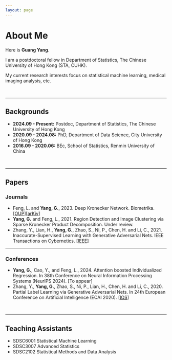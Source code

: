 ```yaml
---
layout: page
---
```


# About Me

Here is **Guang Yang**.

I am a postdoctoral fellow in Department of Statistics, The Chinese University of Hong Kong (STA, CUHK).

My current research interests focus on statistical machine learning, medical imaging analysis, etc.

<br>

---

## Backgrounds

- **2024.09 - Present:** Postdoc, Department of Statistics, The Chinese University of Hong Kong
- **2020.09 - 2024.08:** PhD, Department of Data Science, City University of Hong Kong
- **2016.09 - 2020.06:** BEc, School of Statistics, Renmin University of China

<br>

---

## Papers

### Journals

- Feng, L. and **Yang, G.**, 2023. Deep Kronecker Network. Biometrika. [[OUP](https://doi.org/10.1093/biomet/asad049)][[arKiv](https://arxiv.org/abs/2210.13327)]
- **Yang, G.** and Feng, L., 2021. Region Detection and Image Clustering via Sparse Kronecker Product Decomposition. Under review.
- Zhang, Y., Lian, H., **Yang, G.**, Zhao, S., Ni, P., Chen, H. and Li, C., 2021. Inaccurate-Supervised Learning with Generative Adversarial Nets. IEEE Transactions on Cybernetics. [[IEEE](https://ieeexplore.ieee.org/abstract/document/9526351)]

<hr>

### Conferences

- **Yang, G.**, Cao, Y., and Feng, L., 2024. Attention boosted Individualized Regression. In 38th Conference on Neural Information Processing Systems (NeurIPS 2024). [To appear]
- Zhang, Y., **Yang, G.**, Zhao, S., Ni, P., Lian, H., Chen, H. and Li, C., 2020. Partial Label Learning via Generative Adversarial Nets. In 24th European Conference on Artificial Intelligence (ECAI 2020). [[IOS](https://ebooks.iospress.nl/doi/10.3233/FAIA200279)]

<br>

---

## Teaching Assistants

- SDSC6001 Statistical Machine Learning
- SDSC3007 Advanced Statistics
- SDSC2102 Statistical Methods and Data Analysis

<br>
